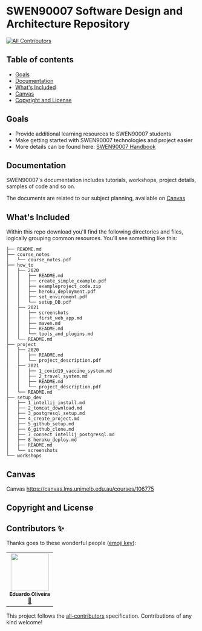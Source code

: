 # SWEN90007 Software Design and Architecture Repository 
<!-- ALL-CONTRIBUTORS-BADGE:START - Do not remove or modify this section -->
[![All Contributors](https://img.shields.io/badge/all_contributors-1-orange.svg?style=flat-square)](#contributors-)
<!-- ALL-CONTRIBUTORS-BADGE:END -->

## Table of contents

- [Goals](#goals)
- [Documentation](#documentation)
- [What's Included](#whats-included)
- [Canvas](#canvas)
- [Copyright and License](#copyright-and-license)

## Goals

- Provide additional learning resources to SWEN90007 students
- Make getting started with SWEN90007 technologies and project easier
- More details can be found here: [SWEN90007 Handbook](https://handbook.unimelb.edu.au/2021/subjects/swen90007/print)

## Documentation

SWEN90007's documentation includes tutorials, workshops, project details, samples of code and so on.

The documents are related to our subject planning, available on [Canvas](https://canvas.lms.unimelb.edu.au/courses/106775)

## What's Included
Within this repo download you'll find the following directories and files, logically grouping common resources. You'll see something like this:
````
├── README.md
├── course_notes
│   └── course_notes.pdf
├── how_to
│   ├── 2020
│   │   ├── README.md
│   │   ├── create_simple_example.pdf
│   │   ├── exampleproject_code.zip
│   │   ├── heroku_deployment.pdf
│   │   ├── set_enviroment.pdf
│   │   └── setup_DB.pdf
│   ├── 2021
│   │   ├── screenshots
│   │   ├── first_web_app.md
│   │   ├── maven.md
│   │   ├── README.md
│   │   └── tools_and_plugins.md
│   └── README.md
├── project
│   ├── 2020
│   │   ├── README.md
│   │   └── project_description.pdf
│   ├── 2021
│   │   ├── 1_covid19_vaccine_system.md
│   │   ├── 2_travel_system.md
│   │   ├── README.md
│   │   └── project_description.pdf
│   └── README.md
├── setup_dev
│   ├── 1_intellij_install.md
│   ├── 2_tomcat_download.md
│   ├── 3_postgresql_setup.md
│   ├── 4_create_project.md
│   ├── 5_github_setup.md
│   ├── 6_github_clone.md
│   ├── 7_connect_intellij_postgresql.md
│   ├── 8_heroku_deploy.md
│   ├── README.md
│   └── screenshots
└── workshops
````

## Canvas

Canvas <https://canvas.lms.unimelb.edu.au/courses/106775>


## Copyright and License

## Contributors ✨

Thanks goes to these wonderful people ([emoji key](https://allcontributors.org/docs/en/emoji-key)):

<!-- ALL-CONTRIBUTORS-LIST:START - Do not remove or modify this section -->
<!-- prettier-ignore-start -->
<!-- markdownlint-disable -->
<table>
  <tr>
    <td align="center"><a href="http://www.eduoliveira.com"><img src="https://avatars.githubusercontent.com/u/4740218?v=4?s=100" width="100px;" alt=""/><br /><sub><b>Eduardo Oliveira</b></sub></a><br /><a href="#projectManagement-agogear" title="Project Management">📆</a></td>
  </tr>
</table>

<!-- markdownlint-restore -->
<!-- prettier-ignore-end -->

<!-- ALL-CONTRIBUTORS-LIST:END -->

This project follows the [all-contributors](https://github.com/all-contributors/all-contributors) specification. Contributions of any kind welcome!